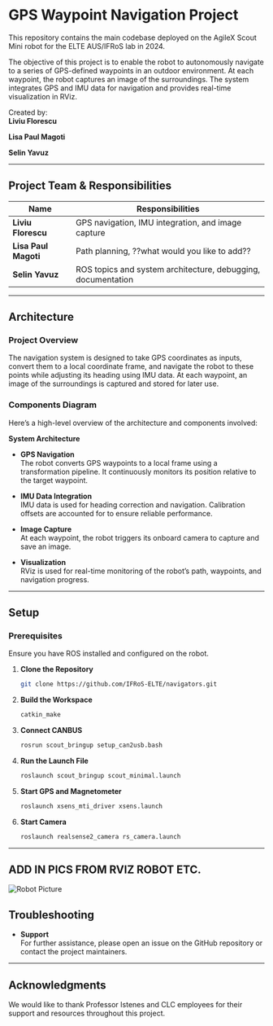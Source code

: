 # GPS Waypoint Navigation Project  

This repository contains the main codebase deployed on the AgileX Scout Mini robot for the ELTE AUS/IFRoS lab in 2024.  

The objective of this project is to enable the robot to autonomously navigate to a series of GPS-defined waypoints in an outdoor environment. At each waypoint, the robot captures an image of the surroundings. The system integrates GPS and IMU data for navigation and provides real-time visualization in RViz.

Created by:  
**Liviu Florescu**

**Lisa Paul Magoti**

**Selin Yavuz**

---

## Project Team & Responsibilities  

| **Name**             | **Responsibilities**               |  
|-----------------------|-------------------------------------|  
| **Liviu Florescu**       | GPS navigation, IMU integration, and image capture |  
| **Lisa Paul Magoti**       | Path planning, ??what would you like to add?? |  
| **Selin Yavuz**       | ROS topics and system architecture, debugging, documentation |  

---

## Architecture  

### Project Overview  
The navigation system is designed to take GPS coordinates as inputs, convert them to a local coordinate frame, and navigate the robot to these points while adjusting its heading using IMU data. At each waypoint, an image of the surroundings is captured and stored for later use.  

### Components Diagram  
Here’s a high-level overview of the architecture and components involved:  

**System Architecture**

- **GPS Navigation**  
  The robot converts GPS waypoints to a local frame using a transformation pipeline. It continuously monitors its position relative to the target waypoint.  

- **IMU Data Integration**  
  IMU data is used for heading correction and navigation. Calibration offsets are accounted for to ensure reliable performance.  

- **Image Capture**  
  At each waypoint, the robot triggers its onboard camera to capture and save an image.  

- **Visualization**  
  RViz is used for real-time monitoring of the robot’s path, waypoints, and navigation progress.  

---

## Setup  

### Prerequisites  
Ensure you have ROS installed and configured on the robot.  

1. **Clone the Repository**  
   ```bash  
   git clone https://github.com/IFRoS-ELTE/navigators.git

    ```
3. **Build the Workspace**  
    ```bash  
    catkin_make  
    ```

4. **Connect CANBUS**  
    ```bash  
    rosrun scout_bringup setup_can2usb.bash
    ```

5. **Run the Launch File**  
    ```bash  
    roslaunch scout_bringup scout_minimal.launch
    ```

6. **Start GPS and Magnetometer**  
    ```bash  
    roslaunch xsens_mti_driver xsens.launch  

    ```
7. **Start Camera**  
    ```bash  
    roslaunch realsense2_camera rs_camera.launch

    ```
---

## ADD IN PICS FROM RVIZ ROBOT ETC.
![Robot Picture](robot_pic.jpeg)

## Troubleshooting  


- **Support**  
  For further assistance, please open an issue on the GitHub repository or contact the project maintainers.

---


## Acknowledgments  

We would like to thank Professor Istenes and CLC employees for their support and resources throughout this project.